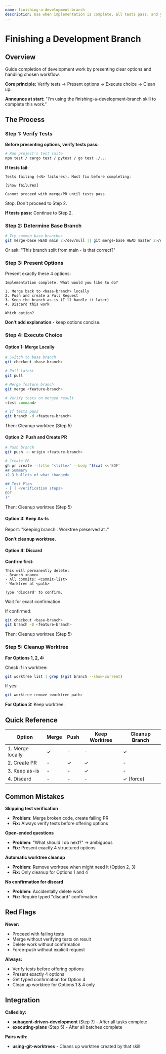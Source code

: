 ```yaml
---
name: finishing-a-development-branch
description: Use when implementation is complete, all tests pass, and you need to decide how to integrate the work - guides completion of development work by presenting structured options for merge, PR, or cleanup
---
```


# Finishing a Development Branch

## Overview

Guide completion of development work by presenting clear options and handling chosen workflow.

**Core principle:** Verify tests → Present options → Execute choice → Clean up.

**Announce at start:** "I'm using the finishing-a-development-branch skill to complete this work."

## The Process

### Step 1: Verify Tests

**Before presenting options, verify tests pass:**

```bash
# Run project's test suite
npm test / cargo test / pytest / go test ./...
```

**If tests fail:**

```
Tests failing (<N> failures). Must fix before completing:

[Show failures]

Cannot proceed with merge/PR until tests pass.
```

Stop. Don't proceed to Step 2.

**If tests pass:** Continue to Step 2.

### Step 2: Determine Base Branch

```bash
# Try common base branches
git merge-base HEAD main 2>/dev/null || git merge-base HEAD master 2>/dev/null
```

Or ask: "This branch split from main - is that correct?"

### Step 3: Present Options

Present exactly these 4 options:

```
Implementation complete. What would you like to do?

1. Merge back to <base-branch> locally
2. Push and create a Pull Request
3. Keep the branch as-is (I'll handle it later)
4. Discard this work

Which option?
```

**Don't add explanation** - keep options concise.

### Step 4: Execute Choice

#### Option 1: Merge Locally

```bash
# Switch to base branch
git checkout <base-branch>

# Pull latest
git pull

# Merge feature branch
git merge <feature-branch>

# Verify tests on merged result
<test command>

# If tests pass
git branch -d <feature-branch>
```

Then: Cleanup worktree (Step 5)

#### Option 2: Push and Create PR

```bash
# Push branch
git push -u origin <feature-branch>

# Create PR
gh pr create --title "<title>" --body "$(cat <<'EOF'
## Summary
<2-3 bullets of what changed>

## Test Plan
- [ ] <verification steps>
EOF
)"
```

Then: Cleanup worktree (Step 5)

#### Option 3: Keep As-Is

Report: "Keeping branch <name>. Worktree preserved at <path>."

**Don't cleanup worktree.**

#### Option 4: Discard

**Confirm first:**

```
This will permanently delete:
- Branch <name>
- All commits: <commit-list>
- Worktree at <path>

Type 'discard' to confirm.
```

Wait for exact confirmation.

If confirmed:

```bash
git checkout <base-branch>
git branch -D <feature-branch>
```

Then: Cleanup worktree (Step 5)

### Step 5: Cleanup Worktree

**For Options 1, 2, 4:**

Check if in worktree:

```bash
git worktree list | grep $(git branch --show-current)
```

If yes:

```bash
git worktree remove <worktree-path>
```

**For Option 3:** Keep worktree.

## Quick Reference

| Option           | Merge | Push | Keep Worktree | Cleanup Branch |
| ---------------- | ----- | ---- | ------------- | -------------- |
| 1. Merge locally | ✓     | -    | -             | ✓              |
| 2. Create PR     | -     | ✓    | ✓             | -              |
| 3. Keep as-is    | -     | -    | ✓             | -              |
| 4. Discard       | -     | -    | -             | ✓ (force)      |

## Common Mistakes

**Skipping test verification**

- **Problem:** Merge broken code, create failing PR
- **Fix:** Always verify tests before offering options

**Open-ended questions**

- **Problem:** "What should I do next?" → ambiguous
- **Fix:** Present exactly 4 structured options

**Automatic worktree cleanup**

- **Problem:** Remove worktree when might need it (Option 2, 3)
- **Fix:** Only cleanup for Options 1 and 4

**No confirmation for discard**

- **Problem:** Accidentally delete work
- **Fix:** Require typed "discard" confirmation

## Red Flags

**Never:**

- Proceed with failing tests
- Merge without verifying tests on result
- Delete work without confirmation
- Force-push without explicit request

**Always:**

- Verify tests before offering options
- Present exactly 4 options
- Get typed confirmation for Option 4
- Clean up worktree for Options 1 & 4 only

## Integration

**Called by:**

- **subagent-driven-development** (Step 7) - After all tasks complete
- **executing-plans** (Step 5) - After all batches complete

**Pairs with:**

- **using-git-worktrees** - Cleans up worktree created by that skill

